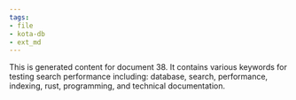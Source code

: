 ```yaml
---
tags:
- file
- kota-db
- ext_md
---
```

This is generated content for document 38. It contains various keywords for testing search performance including: database, search, performance, indexing, rust, programming, and technical documentation.